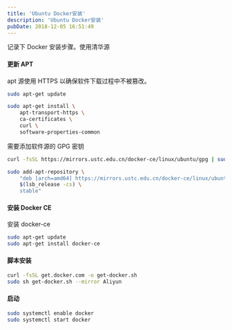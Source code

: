 ```yaml
---
title: 'Ubuntu Docker安装'
description: 'Ubuntu Docker安装'
pubDate: 2018-12-05 16:51:49
---
```


记录下 Docker 安装步骤。使用清华源

#### 更新 APT

apt 源使用 HTTPS 以确保软件下载过程中不被篡改。

```bash
sudo apt-get update

sudo apt-get install \
    apt-transport-https \
    ca-certificates \
    curl \
    software-properties-common
```

需要添加软件源的 GPG 密钥

```bash
curl -fsSL https://mirrors.ustc.edu.cn/docker-ce/linux/ubuntu/gpg | sudo apt-key add -
```

```bash
sudo add-apt-repository \
    "deb [arch=amd64] https://mirrors.ustc.edu.cn/docker-ce/linux/ubuntu \
    $(lsb_release -cs) \
    stable"
```

#### 安装 Docker CE

安装 docker-ce

```bash
sudo apt-get update
sudo apt-get install docker-ce
```

#### 脚本安装

```bash
curl -fsSL get.docker.com -o get-docker.sh
sudo sh get-docker.sh --mirror Aliyun
```

#### 启动

```bash
sudo systemctl enable docker
sudo systemctl start docker
```
